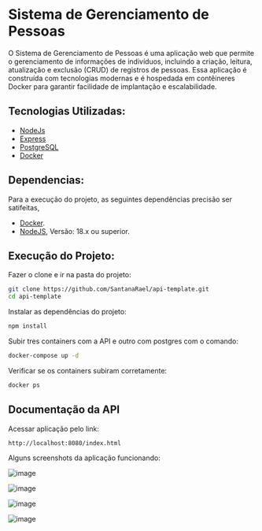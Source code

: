 # Sistema de Gerenciamento de Pessoas

O Sistema de Gerenciamento de Pessoas é uma aplicação web que permite o gerenciamento de informações de indivíduos, incluindo a criação, leitura, atualização e exclusão (CRUD) de registros de pessoas. Essa aplicação é construída com tecnologias modernas e é hospedada em contêineres Docker para garantir facilidade de implantação e escalabilidade.

## Tecnologias Utilizadas:

- [NodeJs](https://nodejs.org/en/docs)
- [Express](https://expressjs.com/pt-br/)
- [PostgreSQL](https://www.postgresql.org/)
- [Docker](https://docs.docker.com/)

## Dependencias:
Para a execução do projeto, as seguintes dependências precisão ser satifeitas,
- [Docker](https://docs.docker.com/get-docker/).
- [NodeJS](https://nodejs.org/en), Versão: 18.x ou superior.


## Execução do Projeto:
Fazer o clone e ir na pasta do projeto:

```sh
git clone https://github.com/SantanaRael/api-template.git
cd api-template
```

Instalar as dependências do projeto:

```sh
npm install
```

Subir tres containers com a API e outro com postgres com o comando:

```sh
docker-compose up -d
```

Verificar se os containers subiram corretamente:

```sh
docker ps
```

## Documentação da API
Acessar aplicação pelo link:

```sh
http://localhost:8080/index.html
```


Alguns screenshots da aplicação funcionando:


![image](https://github.com/SantanaRael/crud-node-express-postgres/assets/73674173/41700045-6fe7-46e6-9047-f8bdf2c471ad)

![image](https://github.com/SantanaRael/crud-node-express-postgres/assets/73674173/dbd86823-1a34-4503-9450-03331ff2af32)

![image](https://github.com/SantanaRael/crud-node-express-postgres/assets/73674173/69527daa-d17e-4d39-aff0-e30e13de106f)

![image](https://github.com/SantanaRael/crud-node-express-postgres/assets/73674173/a990bd30-7d94-4601-bacc-dadf0ff805fe)




